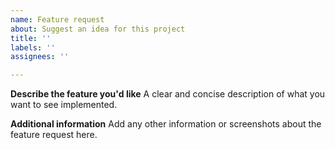```yaml
---
name: Feature request
about: Suggest an idea for this project
title: ''
labels: ''
assignees: ''

---
```


**Describe the feature you'd like**
A clear and concise description of what you want to see implemented.

**Additional information**
Add any other information or screenshots about the feature request here.
